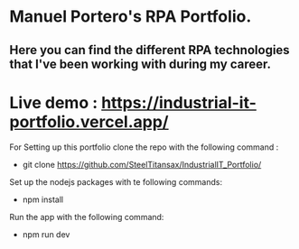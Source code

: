 # Manuel Portero's RPA Portfolio.

## Here you can find the different RPA technologies that I've been working with during my career.

# Live demo : https://industrial-it-portfolio.vercel.app/

For Setting up this portfolio clone the repo with the following command :

 - git clone https://github.com/SteelTitansax/IndustrialIT_Portfolio/
 
Set up the nodejs packages with te following commands:
 
 - npm install
 
Run the app with the following command:

 - npm run dev

